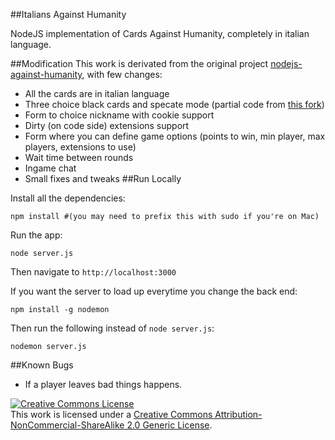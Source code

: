 ##Italians Against Humanity


NodeJS implementation of Cards Against Humanity, completely in italian language.

##Modification
This work is derivated from the original project [nodejs-against-humanity](https://github.com/amirrajan/nodejs-against-humanity), with few changes:


- All the cards are in italian language
- Three choice black cards and specate mode (partial code from [this fork](https://github.com/pdrasko/nodejs-against-humanity)) 
- Form to choice nickname with cookie support
- Dirty (on code side) extensions support
- Form where you can define game options (points to win, min player, max players, extensions to use)
- Wait time between rounds
- Ingame chat
- Small fixes and tweaks
##Run Locally

Install all the dependencies:

    npm install #(you may need to prefix this with sudo if you're on Mac)

Run the app:

    node server.js

Then navigate to `http://localhost:3000`


If you want the server to load up everytime you change the back end:

    npm install -g nodemon

Then run the following instead of `node server.js`:

    nodemon server.js
	
##Known Bugs
- If a player leaves bad things happens.


<a rel="license" href="http://creativecommons.org/licenses/by-nc-sa/2.0/"><img alt="Creative Commons License" style="border-width:0" src="http://i.creativecommons.org/l/by-nc-sa/2.0/88x31.png" /></a><br />This work is licensed under a <a rel="license" href="http://creativecommons.org/licenses/by-nc-sa/2.0/">Creative Commons Attribution-NonCommercial-ShareAlike 2.0 Generic License</a>.